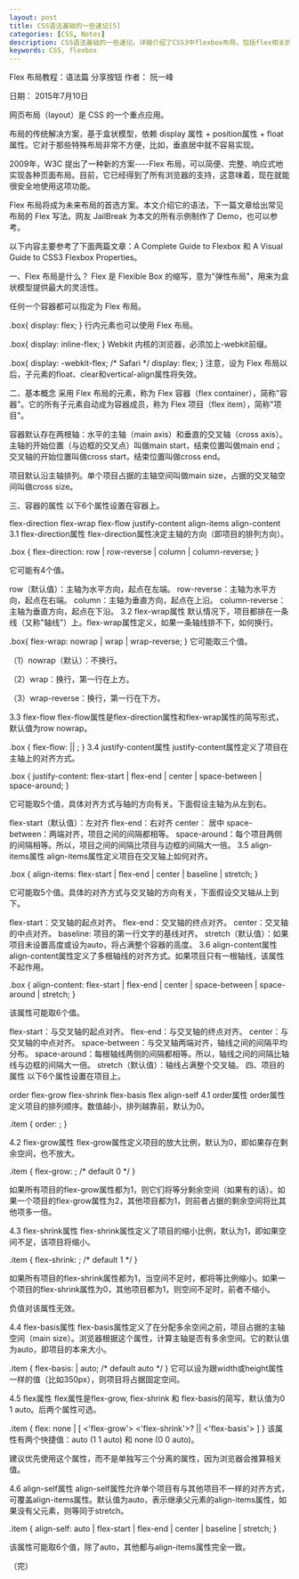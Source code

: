 ```yaml
---
layout: post
title: CSS语法基础的一些速记[5]
categories: [CSS, Notes]
description: CSS语法基础的一些速记。详细介绍了CSS3中flexbox布局，包括flex相关的各种语法和属性。
keywords: CSS, flexbox
---
```


Flex 布局教程：语法篇
分享按钮
作者： 阮一峰

日期： 2015年7月10日

网页布局（layout）是 CSS 的一个重点应用。



布局的传统解决方案，基于盒状模型，依赖 display 属性 + position属性 + float属性。它对于那些特殊布局非常不方便，比如，垂直居中就不容易实现。



2009年，W3C 提出了一种新的方案----Flex 布局，可以简便、完整、响应式地实现各种页面布局。目前，它已经得到了所有浏览器的支持，这意味着，现在就能很安全地使用这项功能。



Flex 布局将成为未来布局的首选方案。本文介绍它的语法，下一篇文章给出常见布局的 Flex 写法。网友 JailBreak 为本文的所有示例制作了 Demo，也可以参考。

以下内容主要参考了下面两篇文章：A Complete Guide to Flexbox 和 A Visual Guide to CSS3 Flexbox Properties。

一、Flex 布局是什么？
Flex 是 Flexible Box 的缩写，意为"弹性布局"，用来为盒状模型提供最大的灵活性。

任何一个容器都可以指定为 Flex 布局。


.box{
  display: flex;
}
行内元素也可以使用 Flex 布局。


.box{
  display: inline-flex;
}
Webkit 内核的浏览器，必须加上-webkit前缀。


.box{
  display: -webkit-flex; /* Safari */
  display: flex;
}
注意，设为 Flex 布局以后，子元素的float、clear和vertical-align属性将失效。

二、基本概念
采用 Flex 布局的元素，称为 Flex 容器（flex container），简称"容器"。它的所有子元素自动成为容器成员，称为 Flex 项目（flex item），简称"项目"。



容器默认存在两根轴：水平的主轴（main axis）和垂直的交叉轴（cross axis）。主轴的开始位置（与边框的交叉点）叫做main start，结束位置叫做main end；交叉轴的开始位置叫做cross start，结束位置叫做cross end。

项目默认沿主轴排列。单个项目占据的主轴空间叫做main size，占据的交叉轴空间叫做cross size。

三、容器的属性
以下6个属性设置在容器上。

flex-direction
flex-wrap
flex-flow
justify-content
align-items
align-content
3.1 flex-direction属性
flex-direction属性决定主轴的方向（即项目的排列方向）。


.box {
  flex-direction: row | row-reverse | column | column-reverse;
}


它可能有4个值。

row（默认值）：主轴为水平方向，起点在左端。
row-reverse：主轴为水平方向，起点在右端。
column：主轴为垂直方向，起点在上沿。
column-reverse：主轴为垂直方向，起点在下沿。
3.2 flex-wrap属性
默认情况下，项目都排在一条线（又称"轴线"）上。flex-wrap属性定义，如果一条轴线排不下，如何换行。




.box{
  flex-wrap: nowrap | wrap | wrap-reverse;
}
它可能取三个值。

（1）nowrap（默认）：不换行。



（2）wrap：换行，第一行在上方。



（3）wrap-reverse：换行，第一行在下方。



3.3 flex-flow
flex-flow属性是flex-direction属性和flex-wrap属性的简写形式，默认值为row nowrap。


.box {
  flex-flow: <flex-direction> || <flex-wrap>;
}
3.4 justify-content属性
justify-content属性定义了项目在主轴上的对齐方式。


.box {
  justify-content: flex-start | flex-end | center | space-between | space-around;
}


它可能取5个值，具体对齐方式与轴的方向有关。下面假设主轴为从左到右。

flex-start（默认值）：左对齐
flex-end：右对齐
center： 居中
space-between：两端对齐，项目之间的间隔都相等。
space-around：每个项目两侧的间隔相等。所以，项目之间的间隔比项目与边框的间隔大一倍。
3.5 align-items属性
align-items属性定义项目在交叉轴上如何对齐。


.box {
  align-items: flex-start | flex-end | center | baseline | stretch;
}


它可能取5个值。具体的对齐方式与交叉轴的方向有关，下面假设交叉轴从上到下。

flex-start：交叉轴的起点对齐。
flex-end：交叉轴的终点对齐。
center：交叉轴的中点对齐。
baseline: 项目的第一行文字的基线对齐。
stretch（默认值）：如果项目未设置高度或设为auto，将占满整个容器的高度。
3.6 align-content属性
align-content属性定义了多根轴线的对齐方式。如果项目只有一根轴线，该属性不起作用。


.box {
  align-content: flex-start | flex-end | center | space-between | space-around | stretch;
}


该属性可能取6个值。

flex-start：与交叉轴的起点对齐。
flex-end：与交叉轴的终点对齐。
center：与交叉轴的中点对齐。
space-between：与交叉轴两端对齐，轴线之间的间隔平均分布。
space-around：每根轴线两侧的间隔都相等。所以，轴线之间的间隔比轴线与边框的间隔大一倍。
stretch（默认值）：轴线占满整个交叉轴。
四、项目的属性
以下6个属性设置在项目上。

order
flex-grow
flex-shrink
flex-basis
flex
align-self
4.1 order属性
order属性定义项目的排列顺序。数值越小，排列越靠前，默认为0。


.item {
  order: <integer>;
}


4.2 flex-grow属性
flex-grow属性定义项目的放大比例，默认为0，即如果存在剩余空间，也不放大。


.item {
  flex-grow: <number>; /* default 0 */
}


如果所有项目的flex-grow属性都为1，则它们将等分剩余空间（如果有的话）。如果一个项目的flex-grow属性为2，其他项目都为1，则前者占据的剩余空间将比其他项多一倍。

4.3 flex-shrink属性
flex-shrink属性定义了项目的缩小比例，默认为1，即如果空间不足，该项目将缩小。


.item {
  flex-shrink: <number>; /* default 1 */
}


如果所有项目的flex-shrink属性都为1，当空间不足时，都将等比例缩小。如果一个项目的flex-shrink属性为0，其他项目都为1，则空间不足时，前者不缩小。

负值对该属性无效。

4.4 flex-basis属性
flex-basis属性定义了在分配多余空间之前，项目占据的主轴空间（main size）。浏览器根据这个属性，计算主轴是否有多余空间。它的默认值为auto，即项目的本来大小。


.item {
  flex-basis: <length> | auto; /* default auto */
}
它可以设为跟width或height属性一样的值（比如350px），则项目将占据固定空间。

4.5 flex属性
flex属性是flex-grow, flex-shrink 和 flex-basis的简写，默认值为0 1 auto。后两个属性可选。


.item {
  flex: none | [ <'flex-grow'> <'flex-shrink'>? || <'flex-basis'> ]
}
该属性有两个快捷值：auto (1 1 auto) 和 none (0 0 auto)。

建议优先使用这个属性，而不是单独写三个分离的属性，因为浏览器会推算相关值。

4.6 align-self属性
align-self属性允许单个项目有与其他项目不一样的对齐方式，可覆盖align-items属性。默认值为auto，表示继承父元素的align-items属性，如果没有父元素，则等同于stretch。


.item {
  align-self: auto | flex-start | flex-end | center | baseline | stretch;
}


该属性可能取6个值，除了auto，其他都与align-items属性完全一致。

（完）
